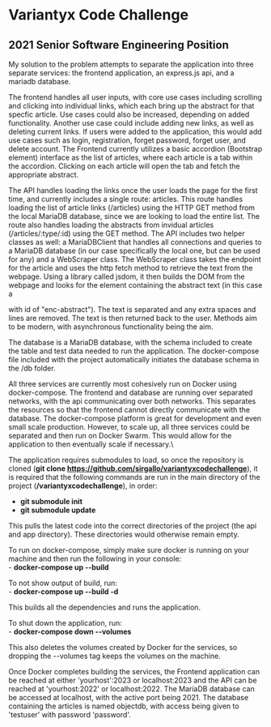 # Variantyx Code Challenge 
## 2021 Senior Software Engineering Position

My solution to the problem attempts to separate the application into three separate services: the frontend application, an express.js api, and a mariadb database. 

The frontend handles all user inputs, with core use cases including scrolling and clicking into individual links, which each bring up the abstract for that specfic article. Use cases could also be increased, depending on added functionality. Another use case could include adding new links, as well as deleting current links. If users were added to the application, this would add use cases such as login, registration, forget password, forget user, and delete account. The Frontend currently utilizes a basic accordion (Bootstrap element) interface as the list of articles, where each article is a tab within the accordion. Clicking on each article will open the tab and fetch the appropriate abstract.

The API handles loading the links once the user loads the page for the first time, and currently includes a single route: articles. This route handles loading the list of article links (/articles) using the HTTP GET method from the local MariaDB database, since we are looking to load the entire list. The route also handles loading the abstracts from invidual articles (/articles/:type/:id) using the GET method. The API includes two helper classes as well: a MariaDBClient that handles all connections and queries to a MariaDB database (in our case specifically the local one, but can be used for any) and a WebScraper class. The WebScraper class takes the endpoint for the article and uses the http fetch method to retrieve the text from the webpage. Using a library called jsdom, it then builds the DOM from the webpage and looks for the element containing the abstract text (in this case a <div> with id of "enc-abstract"). The text is separated and any extra spaces and lines are removed. The text is then returned back to the user. Methods aim to be modern, with asynchronous functionality being the aim.

The database is a MariaDB database, with the schema included to create the table and test data needed to run the application. The docker-compose file included with the project automatically initiates the database schema in the /db folder.

All three services are currently most cohesively run on Docker using docker-compose. The frontend and database are running over separated networks, with the api communicating over both networks. This separates the resources so that the frontend cannot directly communicate with the database. The docker-compose platform is great for development and even small scale production. However, to scale up, all three services could be separated and then run on Docker Swarm. This would allow for the application to then eventually scale if necessary.\

The application requires submodules to load, so once the repository is cloned (**git clone https://github.com/sirgallo/variantyxcodechallenge**), it is required that the following commands are run in the main directory of the project (**/variantyxcodechallenge**), in order:<br />
- **git submodule init**
- **git submodule update**

This pulls the latest code into the correct directories of the project (the api and app directory). These directories would otherwise remain empty.

To run on docker-compose, simply make sure docker is running on your machine and then run the following in your console:<br />
    - **docker-compose up --build**<br />

To not show output of build, run:<br />
    - **docker-compose up --build -d**<br />

This builds all the dependencies and runs the application.

To shut down the application, run:<br />
    - **docker-compose down --volumes**<br />

This also deletes the volumes created by Docker for the services, so dropping the --volumes tag keeps the volumes on the machine.

Once Docker completes building the services, the Frontend application can be reached at either 'yourhost':2023 or localhost:2023 and the API can be reached at 'yourhost:2022' or localhost:2022. The MariaDB database can be accessed at localhost, with the active port being 2021. The database containing the articles is named objectdb, with access being given to 'testuser' with password 'password'.